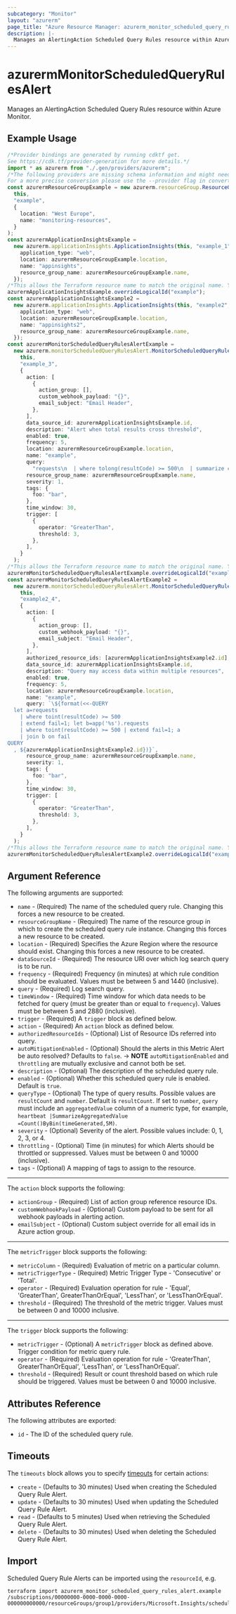```yaml
---
subcategory: "Monitor"
layout: "azurerm"
page_title: "Azure Resource Manager: azurerm_monitor_scheduled_query_rules_alert"
description: |-
  Manages an AlertingAction Scheduled Query Rules resource within Azure Monitor
---
```


# azurermMonitorScheduledQueryRulesAlert

Manages an AlertingAction Scheduled Query Rules resource within Azure Monitor.

## Example Usage

```typescript
/*Provider bindings are generated by running cdktf get.
See https://cdk.tf/provider-generation for more details.*/
import * as azurerm from "./.gen/providers/azurerm";
/*The following providers are missing schema information and might need manual adjustments to synthesize correctly: azurerm.
For a more precise conversion please use the --provider flag in convert.*/
const azurermResourceGroupExample = new azurerm.resourceGroup.ResourceGroup(
  this,
  "example",
  {
    location: "West Europe",
    name: "monitoring-resources",
  }
);
const azurermApplicationInsightsExample =
  new azurerm.applicationInsights.ApplicationInsights(this, "example_1", {
    application_type: "web",
    location: azurermResourceGroupExample.location,
    name: "appinsights",
    resource_group_name: azurermResourceGroupExample.name,
  });
/*This allows the Terraform resource name to match the original name. You can remove the call if you don't need them to match.*/
azurermApplicationInsightsExample.overrideLogicalId("example");
const azurermApplicationInsightsExample2 =
  new azurerm.applicationInsights.ApplicationInsights(this, "example2", {
    application_type: "web",
    location: azurermResourceGroupExample.location,
    name: "appinsights2",
    resource_group_name: azurermResourceGroupExample.name,
  });
const azurermMonitorScheduledQueryRulesAlertExample =
  new azurerm.monitorScheduledQueryRulesAlert.MonitorScheduledQueryRulesAlert(
    this,
    "example_3",
    {
      action: [
        {
          action_group: [],
          custom_webhook_payload: "{}",
          email_subject: "Email Header",
        },
      ],
      data_source_id: azurermApplicationInsightsExample.id,
      description: "Alert when total results cross threshold",
      enabled: true,
      frequency: 5,
      location: azurermResourceGroupExample.location,
      name: "example",
      query:
        "requests\n  | where tolong(resultCode) >= 500\n  | summarize count() by bin(timestamp, 5m)\n",
      resource_group_name: azurermResourceGroupExample.name,
      severity: 1,
      tags: {
        foo: "bar",
      },
      time_window: 30,
      trigger: [
        {
          operator: "GreaterThan",
          threshold: 3,
        },
      ],
    }
  );
/*This allows the Terraform resource name to match the original name. You can remove the call if you don't need them to match.*/
azurermMonitorScheduledQueryRulesAlertExample.overrideLogicalId("example");
const azurermMonitorScheduledQueryRulesAlertExample2 =
  new azurerm.monitorScheduledQueryRulesAlert.MonitorScheduledQueryRulesAlert(
    this,
    "example2_4",
    {
      action: [
        {
          action_group: [],
          custom_webhook_payload: "{}",
          email_subject: "Email Header",
        },
      ],
      authorized_resource_ids: [azurermApplicationInsightsExample2.id],
      data_source_id: azurermApplicationInsightsExample.id,
      description: "Query may access data within multiple resources",
      enabled: true,
      frequency: 5,
      location: azurermResourceGroupExample.location,
      name: "example",
      query: `\${format(<<-QUERY
  let a=requests
    | where toint(resultCode) >= 500
    | extend fail=1; let b=app('%s').requests
    | where toint(resultCode) >= 500 | extend fail=1; a
    | join b on fail
QUERY
  , ${azurermApplicationInsightsExample2.id})}`,
      resource_group_name: azurermResourceGroupExample.name,
      severity: 1,
      tags: {
        foo: "bar",
      },
      time_window: 30,
      trigger: [
        {
          operator: "GreaterThan",
          threshold: 3,
        },
      ],
    }
  );
/*This allows the Terraform resource name to match the original name. You can remove the call if you don't need them to match.*/
azurermMonitorScheduledQueryRulesAlertExample2.overrideLogicalId("example2");

```

## Argument Reference

The following arguments are supported:

* `name` - (Required) The name of the scheduled query rule. Changing this forces a new resource to be created.
* `resourceGroupName` - (Required) The name of the resource group in which to create the scheduled query rule instance. Changing this forces a new resource to be created.
* `location` - (Required) Specifies the Azure Region where the resource should exist. Changing this forces a new resource to be created.
* `dataSourceId` - (Required) The resource URI over which log search query is to be run.
* `frequency` - (Required) Frequency (in minutes) at which rule condition should be evaluated. Values must be between 5 and 1440 (inclusive).
* `query` - (Required) Log search query.
* `timeWindow` - (Required) Time window for which data needs to be fetched for query (must be greater than or equal to `frequency`). Values must be between 5 and 2880 (inclusive).
* `trigger` - (Required) A `trigger` block as defined below.
* `action` - (Required) An `action` block as defined below.
* `authorizedResourceIds` - (Optional) List of Resource IDs referred into query.
* `autoMitigationEnabled` - (Optional) Should the alerts in this Metric Alert be auto resolved? Defaults to `false`.
  \-> **NOTE** `autoMitigationEnabled` and `throttling` are mutually exclusive and cannot both be set.
* `description` - (Optional) The description of the scheduled query rule.
* `enabled` - (Optional) Whether this scheduled query rule is enabled. Default is `true`.
* `queryType` - (Optional) The type of query results. Possible values are `resultCount` and `number`. Default is `resultCount`. If set to `number`, `query` must include an `aggregatedValue` column of a numeric type, for example, `heartbeat |SummarizeAggregatedValue =Count()ByBin(timeGenerated,5M)`.
* `severity` - (Optional) Severity of the alert. Possible values include: 0, 1, 2, 3, or 4.
* `throttling` - (Optional) Time (in minutes) for which Alerts should be throttled or suppressed. Values must be between 0 and 10000 (inclusive).
* `tags` - (Optional) A mapping of tags to assign to the resource.

***

The `action` block supports the following:

* `actionGroup` - (Required) List of action group reference resource IDs.
* `customWebhookPayload` - (Optional) Custom payload to be sent for all webhook payloads in alerting action.
* `emailSubject` - (Optional) Custom subject override for all email ids in Azure action group.

***

The `metricTrigger` block supports the following:

* `metricColumn` - (Required) Evaluation of metric on a particular column.
* `metricTriggerType` - (Required) Metric Trigger Type - 'Consecutive' or 'Total'.
* `operator` - (Required) Evaluation operation for rule - 'Equal', 'GreaterThan', GreaterThanOrEqual', 'LessThan', or 'LessThanOrEqual'.
* `threshold` - (Required) The threshold of the metric trigger. Values must be between 0 and 10000 inclusive.

***

The `trigger` block supports the following:

* `metricTrigger` - (Optional) A `metricTrigger` block as defined above. Trigger condition for metric query rule.
* `operator` - (Required) Evaluation operation for rule - 'GreaterThan', GreaterThanOrEqual', 'LessThan', or 'LessThanOrEqual'.
* `threshold` - (Required) Result or count threshold based on which rule should be triggered. Values must be between 0 and 10000 inclusive.

## Attributes Reference

The following attributes are exported:

* `id` - The ID of the scheduled query rule.

## Timeouts

The `timeouts` block allows you to specify [timeouts](https://www.terraform.io/language/resources/syntax#operation-timeouts) for certain actions:

* `create` - (Defaults to 30 minutes) Used when creating the Scheduled Query Rule Alert.
* `update` - (Defaults to 30 minutes) Used when updating the Scheduled Query Rule Alert.
* `read` - (Defaults to 5 minutes) Used when retrieving the Scheduled Query Rule Alert.
* `delete` - (Defaults to 30 minutes) Used when deleting the Scheduled Query Rule Alert.

## Import

Scheduled Query Rule Alerts can be imported using the `resourceId`, e.g.

```console
terraform import azurerm_monitor_scheduled_query_rules_alert.example /subscriptions/00000000-0000-0000-0000-000000000000/resourceGroups/group1/providers/Microsoft.Insights/scheduledQueryRules/myrulename
```
